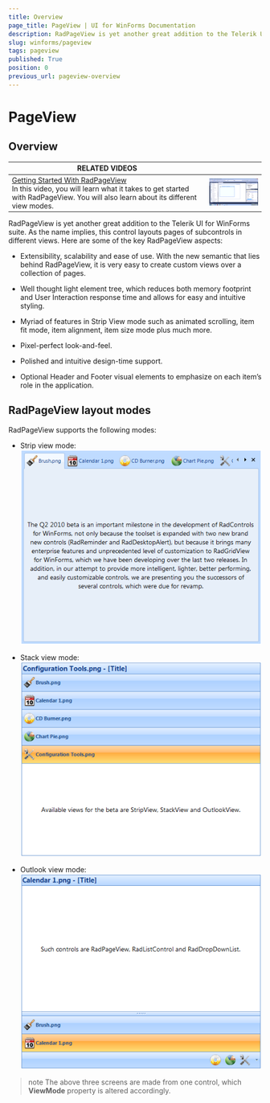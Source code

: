 ```yaml
---
title: Overview
page_title: PageView | UI for WinForms Documentation
description: RadPageView is yet another great addition to the Telerik UI for WinForms suite. As the name implies, this control layouts pages of subcontrols in different views.
slug: winforms/pageview
tags: pageview
published: True
position: 0
previous_url: pageview-overview
---
```


# PageView



## Overview


| RELATED VIDEOS |  |
| ------ | ------ |
|[Getting Started With RadPageView](http://tv.telerik.com/watch/winforms/getting-started-with-radpageview)<br>In this video, you will learn what it takes to get started with RadPageView. You will also learn about its different view modes.|![pageview-overview 001](images/pageview-overview001.png)|

RadPageView is yet another great addition to the Telerik UI for WinForms suite. As the name implies, this control layouts pages of subcontrols in different views. Here are some of the key RadPageView aspects:

* Extensibility, scalability and ease of use. With the new semantic that lies behind RadPageView, it is very easy to create custom views over a collection of pages.

* Well thought light element tree, which reduces both memory footprint and User Interaction response time and allows for easy and intuitive styling.

* Myriad of features in Strip View mode such as animated scrolling, item fit mode, item alignment, item size mode plus much more.

* Pixel-perfect look-and-feel.

* Polished and intuitive design-time support.

* Optional Header and Footer visual elements to emphasize on each item’s role in the application.

## RadPageView layout modes

RadPageView supports the following modes:

* Strip view mode:<br>![pageview-overview 002](images/pageview-overview002.png)

* Stack view mode:<br>![pageview-overview 003](images/pageview-overview003.png)

* Outlook view mode:<br>![pageview-overview 004](images/pageview-overview004.png)

>note The above three screens are made from one control, which __ViewMode__ property is altered accordingly.
>

